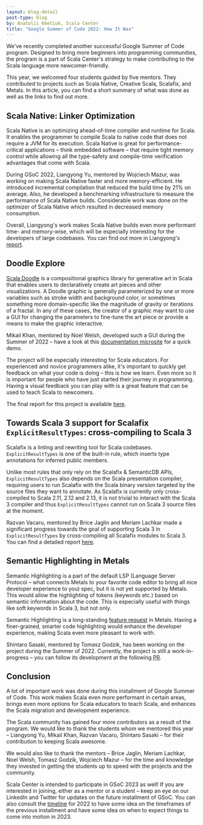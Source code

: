 ```yaml
---
layout: blog-detail
post-type: blog
by: Anatolii Kmetiuk, Scala Center
title: "Google Summer of Code 2022: How It Was"
---
```

We've recently completed another successful Google Summer of Code program. Designed to bring more beginners into programming communities, the program is a part of Scala Center's strategy to make contributing to the Scala language more newcomer-friendly.

This year, we welcomed four students guided by five mentors. They contributed to projects such as Scala Native, Creative Scala, Scalafix, and Metals. In this article, you can find a short summary of what was done as well as the links to find out more.

## Scala Native: Linker Optimization
Scala Native is an optimizing ahead-of-time compiler and runtime for Scala. It enables the programmer to compile Scala to native code that does not require a JVM for its execution. Scala Native is great for performance-critical applications – think embedded software – that require tight memory control while allowing all the type-safety and compile-time verification advantages that come with Scala.

During GSoC 2022, Liangyong Yu, mentored by Wojciech Mazur, was working on making Scala Native faster and more memory-efficient. He introduced incremental compilation that reduced the build time by 21% on average. Also, he developed a benchmarking infrastructure to measure the performance of Scala Native builds. Considerable work was done on the optimizer of Scala Native which resulted in decreased memory consumption.

Overall, Liangyong's work makes Scala Native builds even more performant time- and memory-wise, which will be especially interesting for the developers of large codebases. You can find out more in Liangyong's [report](https://github.com/yuly16/Scala-Native-GSoC-Report).

## Doodle Explore
[Scala Doodle](https://github.com/creativescala/doodle) is a compositional graphics library for generative art in Scala that enables users to declaratively create art pieces and other visualizations. A Doodle graphic is generally parameterized by one or more variables such as stroke width and background color, or sometimes something more domain-specific like the magnitude of gravity or iterations of a fractal. In any of these cases, the creator of a graphic may want to use a GUI for changing the parameters to fine-tune the art piece or provide a means to make the graphic interactive.

Mikail Khan, mentored by Noel Welsh, developed such a GUI during the Summer of 2022 – have a look at this [documentation microsite](https://creativescala.github.io/doodle-explore/) for a quick demo.

The project will be especially interesting for Scala educators. For experienced and novice programmers alike, it's important to quickly get feedback on what your code is doing – this is how we learn. Even more so it is important for people who have just started their journey in programming. Having a visual feedback you can play with is a great feature that can be used to teach Scala to newcomers.

The final report for this project is available [here](https://static.mikail-khan.com/gsoc-report/).

## Towards Scala 3 support for Scalafix `ExplicitResultTypes`: cross-compiling to Scala 3
Scalafix is a linting and rewriting tool for Scala codebases. `ExplicitResultTypes` is one of the built-in rule, which inserts type annotations for inferred public members.

Unlike most rules that only rely on the Scalafix & SemanticDB APIs, `ExplicitResultTypes` also depends on the Scala presentation compiler, requiring users to run Scalafix with the Scala binary version targeted by the source files they want to annotate. As Scalafix is currently only cross-compiled to Scala 2.11, 2.12 and 2.13, it is not trivial to interact with the Scala 3 compiler and thus `ExplicitResultTypes` cannot run on Scala 3 source files at the moment.

Razvan Vacaru, mentored by Brice Jaglin and Meriam Lachkar made a significant progress towards the goal of supporting Scala 3 in `ExplicitResultTypes` by cross-compiling all Scalafix modules to Scala 3. You can find a detailed report [here](https://github.com/rvacaru/GsoC-2022-Scalafix).

## Semantic Highlighting in Metals
Semantic Highlighting is a part of the default LSP (Language Server Protocol – what connects Metals to your favorite code editor to bring all nice developer experience to you) spec, but it is not yet supported by Metals. This would allow the highlighting of tokens (keywords etc.) based on semantic information about the code. This is especially useful with things like soft keywords in Scala 3, but not only.

Semantic Highlighting is a long-standing [feature request](https://github.com/scalameta/metals-feature-requests/issues/57) in Metals. Having a finer-grained, smarter code highlighting would enhance the developer experience, making Scala even more pleasant to work with.

Shintaro Sasaki, mentored by Tomasz Godzik, has been working on the project during the Summer of 2022. Currently, the project is still a work-in-progress – you can follow its development at the following [PR](https://github.com/scalameta/metals/pull/4444).

## Conclusion
A lot of important work was done during this installment of Google Summer of Code. This work makes Scala even more performant in certain areas, brings even more options for Scala educators to teach Scala, and enhances the Scala migration and development experience.

The Scala community has gained four more contributors as a result of the program. We would like to thank the students whom we mentored this year – Liangyong Yu, Mikail Khan, Razvan Vacaru, Shintaro Sasaki – for their contribution to keeping Scala awesome.

We would also like to thank the mentors – Brice Jaglin, Meriam Lachkar, Noel Welsh, Tomasz Godzik, Wojciech Mazur – for the time and knowledge they invested in getting the students up to speed with the projects and the community.

Scala Center is intended to participate in GSoC 2023 as well! If you are interested in joining, either as a mentor or a student – keep an eye on our LinkedIn and Twitter for updates on the future installment of GSoC. You can also consult the [timeline](https://developers.google.com/open-source/gsoc/timeline) for 2022 to have some idea on the timeframes of the previous installment and have some idea on when to expect things to come into motion in 2023.
